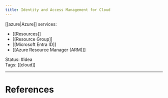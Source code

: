 ```yaml
---
title: Identity and Access Management for Cloud
---
```

[[azure|Azure]] services:  
- [[Resources]]
- [[Resource Group]]
- [[Microsoft Entra ID]]  
- [[Azure Resource Manager (ARM)]]

Status: #idea  
Tags: [[cloud]]  

---
# References